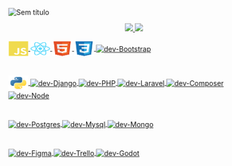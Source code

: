 ![Sem título](https://user-images.githubusercontent.com/6682086/150746205-11bc78f3-ad6c-45fa-9742-262596fe98ab.png)





<!--
<div align="center">
  <a href="https://github.com/HrZero">
  <img height="180em" src="https://github-readme-stats.vercel.app/api?username=HrZero&show_icons=true&theme=dark&include_all_commits=true&count_private=true"/>
  <img height="180em" src="https://github-readme-stats.vercel.app/api/top-langs/?username=HrZero&layout=compact&langs_count=7&theme=dark"/>
</div>
  -->
  
<!-- ![HrZero_Status](https://github-readme-stats.vercel.app/api?username=HrZero&show_icons=true&theme=dark&hide_border=true)
[![Top Lenguages](https://github-readme-stats.vercel.app/api/top-langs/?username=HrZero&layout=compact&theme=dark&hide_border=true)](https://github.com/HrZero) -->

<div align="center">
  <a href="https://github.com/anderson-oliveira-git">
  <img height="180em" src="https://github-readme-stats.vercel.app/api?username=anderson-oliveira-git&show_icons=true&theme=radical&hide_border=true&count_private=true">
  <img height="180em" src="https://github-readme-stats.vercel.app/api/top-langs/?username=anderson-oliveira-git&layout=compact&theme=radical&hide_border=true&count_private=true">
</div>

<div><br>
  
  <img align="center" alt="dev-Js" height="30" width="40" src="https://raw.githubusercontent.com/devicons/devicon/master/icons/javascript/javascript-plain.svg">
  <img align="center" alt="dev-React" height="30" width="40" src="https://raw.githubusercontent.com/devicons/devicon/master/icons/react/react-original.svg">
  <img align="center" alt="dev-HTML" height="30" width="40" src="https://raw.githubusercontent.com/devicons/devicon/master/icons/html5/html5-original.svg">
  <img align="center" alt="dev-CSS" height="30" width="40" src="https://raw.githubusercontent.com/devicons/devicon/master/icons/css3/css3-original.svg">
  <img align="center" alt="dev-Bootstrap" height="30" width="40" src="https://cdn.jsdelivr.net/gh/devicons/devicon/icons/bootstrap/bootstrap-plain.svg">
  
  #
  
  <img align="center" alt="dev-Python" height="30" width="40" src="https://raw.githubusercontent.com/devicons/devicon/master/icons/python/python-original.svg">
  <img align="center" alt="dev-Django" height="60" width="70" src="https://cdn.jsdelivr.net/gh/devicons/devicon/icons/django/django-original.svg">
  <img align="center" alt="dev-PHP" height="40" width="50" src="https://cdn.jsdelivr.net/gh/devicons/devicon/icons/php/php-original.svg">
  <img align="center" alt="dev-Laravel" height="30" width="40" src="https://cdn.jsdelivr.net/gh/devicons/devicon/icons/laravel/laravel-plain.svg">
  <img align="center" alt="dev-Composer" height="30" width="40" src="https://cdn.jsdelivr.net/gh/devicons/devicon/icons/composer/composer-original.svg">
  <img align="center" alt="dev-Node" height="30" width="40" src="https://cdn.jsdelivr.net/gh/devicons/devicon/icons/nodejs/nodejs-original.svg">
  
  #

  <img align="center" alt="dev-Postgres" height="30" width="40" src="https://cdn.jsdelivr.net/gh/devicons/devicon/icons/postgresql/postgresql-original.svg">
  <img align="center" alt="dev-Mysql" height="50" width="60" src="https://cdn.jsdelivr.net/gh/devicons/devicon/icons/mysql/mysql-original-wordmark.svg">
  <img align="center" alt="dev-Mongo" height="40" width="50" src="https://cdn.jsdelivr.net/gh/devicons/devicon/icons/mongodb/mongodb-plain-wordmark.svg">
  
  #

  <img align="center" alt="dev-Figma" height="30" width="40" src="https://cdn.jsdelivr.net/gh/devicons/devicon/icons/figma/figma-original.svg">
  <img align="center" alt="dev-Trello" height="30" width="40" src="https://cdn.jsdelivr.net/gh/devicons/devicon/icons/trello/trello-plain.svg">
  <img align="center" alt="dev-Godot" height="40" width="50" src="https://cdn.jsdelivr.net/gh/devicons/devicon/icons/godot/godot-original.svg">
</div>
